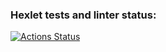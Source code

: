### Hexlet tests and linter status:
[![Actions Status](https://github.com/arttzima/backend-project-lvl2/actions/workflows/hexlet-check.yml/badge.svg)](https://github.com/arttzima/backend-project-lvl2/actions)